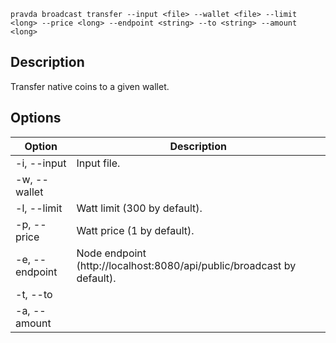 ```pravda broadcast transfer --input <file> --wallet <file> --limit <long> --price <long> --endpoint <string> --to <string> --amount <long>```

## Description
Transfer native coins to a given wallet.
## Options

|Option|Description|
|----|----|
|-i, --input|Input file.
|-w, --wallet|
|-l, --limit|Watt limit (300 by default).
|-p, --price|Watt price (1 by default).
|-e, --endpoint|Node endpoint (http://localhost:8080/api/public/broadcast by default).
|-t, --to|
|-a, --amount|

